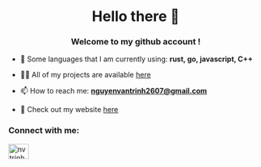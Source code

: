<h1 align="center">Hello there 👋</h1>
<h3 align="center">Welcome to my github account !</h3>

- 💬 Some languages that I am currently using: **rust, go, javascript, C++**

- 👨‍💻 All of my projects are available [here](https://github.com/nvtrinh2001)

- 📫 How to reach me: **nguyenvantrinh2607@gmail.com**

- 📄 Check out my website [here](https://piklr.vercel.app/)

<h3 align="left">Connect with me:</h3>
<p align="left">
<a href="https://www.linkedin.com/in/nvtrinh2001/" target="blank"><img align="center" src="https://raw.githubusercontent.com/rahuldkjain/github-profile-readme-generator/master/src/images/icons/Social/linked-in-alt.svg" alt="nvtrinh2001" height="30" width="40" /></a>
</p>
